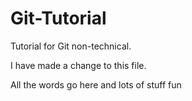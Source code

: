 # Git-Tutorial
Tutorial for Git non-technical.

I have made a change to this file.

All the words go here and lots of stuff fun
